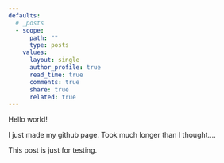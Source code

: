 ```yaml
---
defaults:
  # _posts
  - scope:
      path: ""
      type: posts
    values:
      layout: single
      author_profile: true
      read_time: true
      comments: true
      share: true
      related: true
---
```


Hello world!

I just made my github page. Took much longer than I thought....

This post is just for testing. 